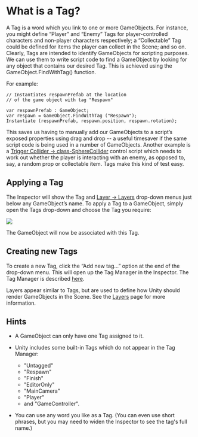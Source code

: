 What is a Tag?
==============


A <span class=keyword>Tag</span> is a word which you link to one or more <span class=keyword>GameObjects</span>. For instance, you might define “Player” and “Enemy” Tags for player-controlled characters and non-player characters respectively; a “Collectable” Tag could be defined for items the player can collect in the <span class=keyword>Scene</span>; and so on. Clearly, Tags are intended to identify GameObjects for scripting purposes. We can use them to write script code to find a GameObject by looking for any object that contains our desired Tag. This is achieved using the <span class=component>GameObject.FindWithTag()</span> function. 

For example:

````
// Instantiates respawnPrefab at the location 
// of the game object with tag "Respawn"

var respawnPrefab : GameObject;
var respawn = GameObject.FindWithTag ("Respawn");
Instantiate (respawnPrefab, respawn.position, respawn.rotation);
````

This saves us having to manually add our GameObjects to a script’s exposed properties using drag and drop -- a useful timesaver if the same script code is being used in a number of GameObjects. Another example is a [Trigger Collider -> class-SphereCollider](TriggerCollider->class-SphereCollider.md) control script which needs to work out whether the player is interacting with an enemy, as opposed to, say, a random prop or collectable item. Tags make this kind of test easy.


Applying a Tag
--------------


The <span class=keyword>Inspector</span> will show the Tag and [Layer -> Layers](Layer->Layers.md) drop-down menus just below any GameObject’s name. To apply a Tag to a GameObject, simply open the Tags drop-down and choose the Tag you require:


![](http://docwiki.hq.unity3d.com/uploads/Main/TagDropdown.png)  

The GameObject will now be associated with this Tag.


Creating new Tags
-----------------


To create a new Tag, click the “Add new tag...” option at the end of the drop-down menu. This will open up the <span class=keyword>Tag Manager</span> in the Inspector. The Tag Manager is described [here](class-TagManager.md).

Layers appear similar to Tags, but are used to define how Unity should render GameObjects in the Scene. See the [Layers](Layers.md) page for more information.


Hints
-----


* A GameObject can only have one Tag assigned to it.

* Unity includes some built-in Tags which do not appear in the Tag Manager:
    * "Untagged"
    * "Respawn"
    * "Finish"
    * "EditorOnly"
    * "MainCamera"
    * "Player"
    * and "GameController".

* You can use any word you like as a Tag. (You can even use short phrases, but you may need to widen the Inspector to see the tag's full name.)



